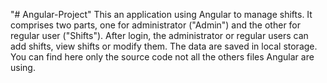 "# Angular-Project" 
This an application using Angular to manage shifts. It comprises two parts, one for administrator ("Admin") and the other for regular user ("Shifts"). After login, the administrator or regular users can add shifts, view shifts or modify them. The data are saved in local storage. You can find here only the source code not all the others files Angular are using. 
